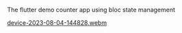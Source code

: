 The flutter demo counter app using bloc state management

[device-2023-08-04-144828.webm](https://github.com/MaxTrent/counter_app/assets/83916293/6f08742c-e159-43fe-92d9-dd14412e1bee)

